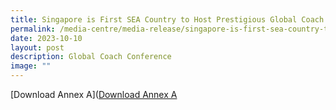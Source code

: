 ```yaml
---
title: Singapore is First SEA Country to Host Prestigious Global Coach Conference
permalink: /media-centre/media-release/singapore-is-first-sea-country-to-host-prestigious-gcc/
date: 2023-10-10
layout: post
description: Global Coach Conference
image: ""
---
```

[Download Annex A]([Download Annex A](/files/Media%20Centre/Media%20Release/2023/October/icce-gcc-keynote-speakers-and-keynote-sessions.pdf)